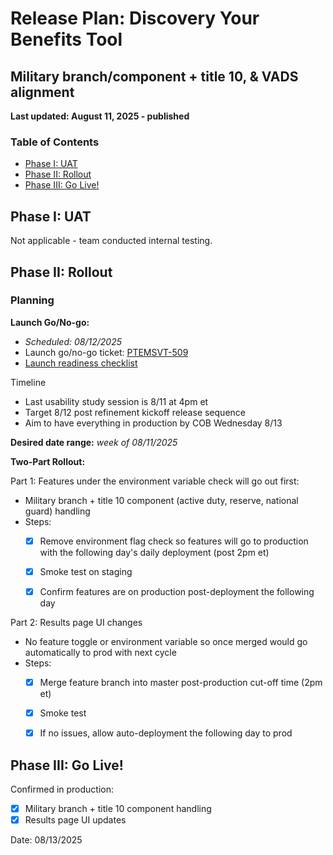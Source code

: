 # Release Plan: Discovery Your Benefits Tool 
## Military branch/component + title 10, & VADS alignment
**Last updated: August 11, 2025 - published** 

### Table of Contents
- [Phase I: UAT](#Phase-i-uat)
- [Phase II: Rollout](#Phase-ii-rollout)
- [Phase III: Go Live!](#Phase-iii-go-Live)

## Phase I: UAT
Not applicable - team conducted internal testing.

## Phase II: Rollout

### Planning
**Launch Go/No-go:** 
- _Scheduled: 08/12/2025_
- Launch go/no-go ticket: [PTEMSVT-509](https://jira.devops.va.gov/browse/PTEMSVT-509) 
- [Launch readiness checklist](https://github.com/department-of-veterans-affairs/va.gov-team/blob/master/products/vet-transition-support/military-branch-title-10-vads-alignment-q3-2025/launch-checklist.md)

Timeline
- Last usability study session is 8/11 at 4pm et
- Target 8/12 post refinement kickoff release sequence 
- Aim to have everything in production by COB Wednesday 8/13

**Desired date range:** _week of 08/11/2025_

**Two-Part Rollout:**

Part 1: Features under the environment variable check will go out first:
- Military branch + title 10 component (active duty, reserve, national guard) handling
- Steps:
    - [x] Remove environment flag check so features will go to production with the following day's daily deployment (post 2pm et)
    - [x] Smoke test on staging
    - [x] Confirm features are on production post-deployment the following day 


Part 2: Results page UI changes
- No feature toggle or environment variable so once merged would go automatically to prod with next cycle
- Steps:
    - [x] Merge feature branch into master post-production cut-off time (2pm et)
    - [x] Smoke test
    - [x] If no issues, allow auto-deployment the following day to prod 


## Phase III: Go Live!
Confirmed in production:
- [x] Military branch + title 10 component handling
- [x] Results page UI updates

Date: 08/13/2025

